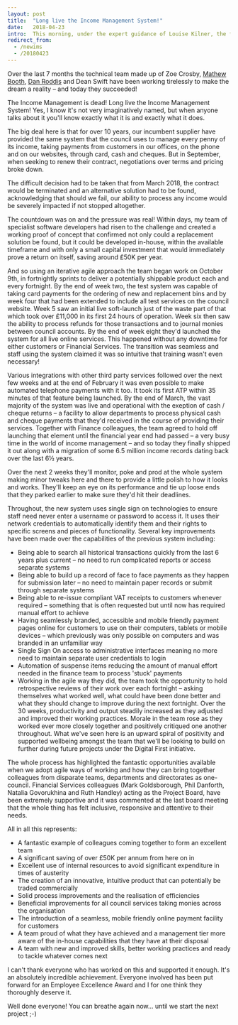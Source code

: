 ```yaml
---
layout: post
title:  "Long live the Income Management System!"
date:   2018-04-23
intro:  This morning, under the expert guidance of Louise Kilner, the final piece of the Income Management puzzle slotted perfectly into place.
redirect_from:
  - /newims
  - /20180423
---
```

Over the last 7 months the technical team made up of Zoe Crosby, [Mathew Booth](https://twitter.com/mpb87), [Dan Roddis](https://twitter.com/danroddis) and Dean Swift have been working tirelessly to make the dream a reality – and today they succeeded!

The Income Management is dead! Long live the Income Management System! Yes, I know it's not very imaginatively named, but when anyone talks about it you'll know exactly what it is and exactly what it does.

The big deal here is that for over 10 years, our incumbent supplier have provided the same system that the council uses to manage every penny of its income, taking payments from customers in our offices, on the phone and on our websites, through card, cash and cheques. But in September, when seeking to renew their contract, negotiations over terms and pricing broke down.

The difficult decision had to be taken that from March 2018, the contract would be terminated and an alternative solution had to be found, acknowledging that should we fail, our ability to process any income would be severely impacted if not stopped altogether. 

The countdown was on and the pressure was real! Within days, my team of specialist software developers had risen to the challenge and created a working proof of concept that confirmed not only could a replacement solution be found, but it could be developed in-house, within the available timeframe and with only a small capital investment that would immediately prove a return on itself, saving around £50K per year.

And so using an iterative agile approach the team began work on October 9th, in fortnightly sprints to deliver a potentially shippable product each and every fortnight. By the end of week two, the test system was capable of taking card payments for the ordering of new and replacement bins and by week four that had been extended to include all test services on the council website. Week 5 saw an initial live soft-launch just of the waste part of that which took over £11,000 in its first 24 hours of operation. Week six then saw the ability to process refunds for those transactions and to journal monies between council accounts. By the end of week eight they'd launched the system for all live online services. This happened without any downtime for either customers or Financial Services. The transition was seamless and staff using the system claimed it was so intuitive that training wasn't even necessary!

Various integrations with other third party services followed over the next few weeks and at the end of February it was even possible to make automated telephone payments with it too. It took its first ATP within 35 minutes of that feature being launched. By the end of March, the vast majority of the system was live and operational with the exeption of cash / cheque returns – a facility to allow departments to process physical cash and cheque payments that they'd received in the course of providing their services. Together with Finance colleagues, the team agreed to hold off launching that element until the financial year end had passed – a very busy time in the world of income management – and so today they finally shipped it out along with a migration of some 6.5 million income records dating back over the last 6½ years.

Over the next 2 weeks they'll monitor, poke and prod at the whole system making minor tweaks here and there to provide a little polish to how it looks and works. They'll keep an eye on its performance and tie up loose ends that they parked earlier to make sure they'd hit their deadlines.

Throughout, the new system uses single sign on technologies to ensure staff need never enter a username or password to access it. It uses their network credentials to automatically identify them and their rights to specific screens and pieces of functionality. Several key improvements have been made over the capabilities of the previous system including:

* Being able to search all historical transactions quickly from the last 6 years plus current – no need to run complicated reports or access separate systems
* Being able to build up a record of face to face payments as they happen for submission later – no need to maintain paper records or submit through separate systems
* Being able to re-issue compliant VAT receipts to customers whenever required – something that is often requested but until now has required manual effort to achieve
* Having seamlessly branded, accessible and mobile friendly payment pages online for customers to use on their computers, tablets or mobile devices – which previously was only possible on computers and was branded in an unfamiliar way
* Single Sign On access to administrative interfaces meaning no more need to maintain separate user credentials to login
* Automation of suspense items reducing the amount of manual effort needed in the finance team to process 'stuck' payments
* Working in the agile way they did, the team took the opportunity to hold retrospective reviews of their work over each fortnight – asking themselves what worked well, what could have been done better and what they should change to improve during the next fortnight. Over the 30 weeks, productivity and output steadily increased as they adjusted and improved their working practices. Morale in the team rose as they worked ever more closely together and positively critiqued one another throughout. What we've seen here is an upward spiral of positivity and supported wellbeing amongst the team that we'll be looking to build on further during future projects under the Digital First initiative.

The whole process has highlighted the fantastic opportunities available when we adopt agile ways of working and how they can bring together colleagues from disparate teams, departments and directorates as one-council. Financial Services colleagues (Mark Goldsborough, Phil Danforth, Natalia Govorukhina and Ruth Handley) acting as the Project Board, have been extremely supportive and it was commented at the last board meeting that the whole thing has felt inclusive, responsive and attentive to their needs.

All in all this represents:

* A fantastic example of colleagues coming together to form an excellent team
* A significant saving of over £50K per annum from here on in
* Excellent use of internal resources to avoid significant expenditure in times of austerity
* The creation of an innovative, intuitive product that can potentially be traded commercially
* Solid process improvements and the realisation of efficiencies
* Beneficial improvements for all council services taking monies across the organisation
* The introduction of a seamless, mobile friendly online payment facility for customers
* A team proud of what they have achieved and a management tier more aware of the in-house capabilities that they have at their disposal
* A team with new and improved skills, better working practices and ready to tackle whatever comes next

I can't thank everyone who has worked on this and supported it enough. It's an absolutely incredible achievement. Everyone involved has been put forward for an Employee Excellence Award and I for one think they thoroughly deserve it.

Well done everyone! You can breathe again now… until we start the next project ;-)
